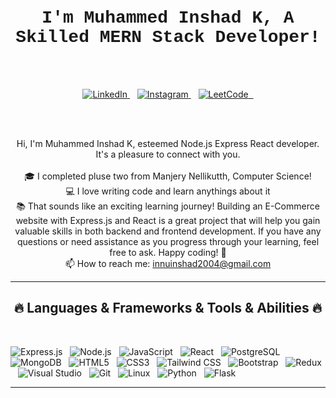 
<br>
<h1 align="center"  style="font-family: 'Courier New', Courier, monospace;">
  I'm Muhammed Inshad K, A Skilled MERN Stack Developer!
</h1>
<br>
<br>

<p align="center">
  <a href="https://www.linkedin.com/in/muhammed-inshad-7b65ba285/" target="_blank">
    <img src="https://img.shields.io/badge/LinkedIn-0077B5?style=for-the-badge&logo=linkedin&logoColor=white" alt="LinkedIn" />
  </a>&nbsp;&nbsp;
  <a href="https://www.instagram.com/inshhadd/?hl=en" target="_blank">
    <img src="https://img.shields.io/badge/Instagram-fe4164?style=for-the-badge&logo=instagram&logoColor=white" alt="Instagram" />
  </a>&nbsp;&nbsp;
  <a href="https://leetcode.com/inshhadd/" target="_blank">
    <img src="https://img.shields.io/badge/LeetCode-FFA116?style=for-the-badge&logo=leetcode&logoColor=white" alt="LeetCode" />&nbsp;&nbsp;
  </a>
</p>

<br>
<br>
<p align="center">
  Hi, I'm Muhammed Inshad K, esteemed Node.js Express React developer. It's a pleasure to connect with you.
  <br>
  <br>
  🎓 I completed pluse two from Manjery Nellikutth,  Computer Science!
  <br>
  💻 I love writing code and learn anythings about it
  <br>
  📚 That sounds like an exciting learning journey! Building an E-Commerce website with Express.js and React is a great project that will help you gain valuable skills in both backend and frontend development. If you have any questions or need assistance as you progress through your learning, feel free to ask. Happy coding! 🚀
  <br>
  📫 How to reach me: <a href="mailto: innuinshad2004@gmail.com">innuinshad2004@gmail.com</a>
</p>

<hr>
<h2 align="center">🔥 Languages & Frameworks & Tools & Abilities 🔥</h2>
<br>
<p align="center">
  <!-- Technologies and Tools -->

<p>
   <img src="https://img.shields.io/badge/Express.js-%23404d59.svg?style=for-the-badge" alt="Express.js" />&nbsp;&nbsp;
  <img src="https://img.shields.io/badge/Node.js-43853D?style=for-the-badge&logo=node.js&logoColor=white" alt="Node.js" />&nbsp;&nbsp;
  <img src="https://img.shields.io/badge/Javascript-F0DB4F?style=for-the-badge&labelColor=black&logo=javascript&logoColor=F0DB4F" alt="JavaScript" />&nbsp;&nbsp;
  <img src="https://img.shields.io/badge/-React-61DBFB?style=for-the-badge&labelColor=black&logo=react&logoColor=61DBFB" alt="React" />&nbsp;&nbsp;
  <img src="https://img.shields.io/badge/postgres-%23316192.svg?style=for-the-badge&logo=postgresql&logoColor=white" alt="PostgreSQL" />&nbsp;&nbsp;
  <img src="https://img.shields.io/badge/MongoDB-4EA94B?style=for-the-badge&logo=mongodb&logoColor=white" alt="MongoDB" />&nbsp;&nbsp;
  <img src="https://img.shields.io/badge/HTML5-E34F26?style=for-the-badge&logo=html5&logoColor=white" alt="HTML5" />&nbsp;&nbsp;
  <img src="https://img.shields.io/badge/CSS3-1572B6?style=for-the-badge&logo=css3&logoColor=white" alt="CSS3" />&nbsp;&nbsp;
  <img src="https://img.shields.io/badge/Tailwind_CSS-092749?style=for-the-badge&logo=tailwindcss&logoColor=06B6D4&labelColor=000000" alt="Tailwind CSS" />&nbsp;&nbsp;
  <img src="https://img.shields.io/badge/Bootstrap-563D7C?style=for-the-badge&logo=bootstrap&logoColor=white" alt="Bootstrap" />&nbsp;&nbsp;
  <img src="https://img.shields.io/badge/Redux-593D88?style=for-the-badge&logo=redux&logoColor=white" alt="Redux" />&nbsp;&nbsp;
  <img src="https://img.shields.io/badge/Visual_Studio-0078d7?style=for-the-badge&logo=visual%20studio&logoColor=white" alt="Visual Studio" />&nbsp;&nbsp;
  <img src="https://img.shields.io/badge/Git-F05032?style=for-the-badge&logo=git&logoColor=white" alt="Git" />&nbsp;&nbsp;
  <img src="https://img.shields.io/badge/Linux-FCC624?style=for-the-badge&logo=linux&logoColor=black" alt="Linux" />&nbsp;&nbsp;
  <img src="https://img.shields.io/badge/Python-3670A0?style=for-the-badge&logo=python&logoColor=ffdd54" alt="Python" />&nbsp;&nbsp;
  <img src="https://img.shields.io/badge/Flask-000000?style=for-the-badge&logo=flask&logoColor=white" alt="Flask" />&nbsp;&nbsp;
</p>
<hr>
